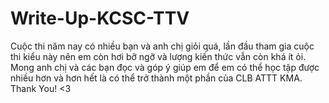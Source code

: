 # Write-Up-KCSC-TTV

Cuộc thi năm nay có nhiều bạn và anh chị giỏi quá, lần đầu tham gia cuộc thi kiểu này nên em còn hơi bỡ ngỡ và lượng kiến thức vẫn còn khá ít ỏi. Mong anh chị và các bạn đọc và góp ý giúp em để em có thể học tập được nhiều hơn và hơn hết là có thể trở thành một phần của CLB ATTT KMA. Thank You! <3

